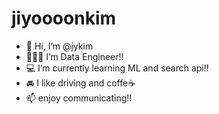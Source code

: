 # jiyoooonkim
- 👋 Hi, I’m @jykim
- 👩🏻‍💻 I’m Data Engineer!! 
- 💻 I’m currently learning ML and search api!!
- 🚘 I like driving and coffe☕️
- 📫 enjoy communicating!!

<!---
jykim9234/jykim9234 is a ✨ special ✨ repository because its `README.md` (this file) appears on your GitHub profile.
You can click the Preview link to take a look at your changes.
--->

